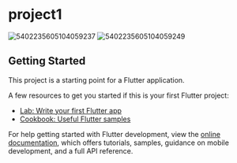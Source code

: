 # project1


![5402235605104059237](https://github.com/user-attachments/assets/43adee68-8b1c-4edd-a44b-251f4ee6c8f4)
![5402235605104059249](https://github.com/user-attachments/assets/2d7ee3d2-e667-47c9-a76b-c4e27ab292c4)

## Getting Started

This project is a starting point for a Flutter application.

A few resources to get you started if this is your first Flutter project:

- [Lab: Write your first Flutter app](https://docs.flutter.dev/get-started/codelab)
- [Cookbook: Useful Flutter samples](https://docs.flutter.dev/cookbook)

For help getting started with Flutter development, view the
[online documentation](https://docs.flutter.dev/), which offers tutorials,
samples, guidance on mobile development, and a full API reference.
